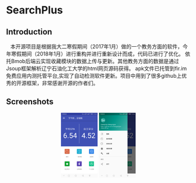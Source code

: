 SearchPlus
==

Introduction
-

    本开源项目是根据我大二寒假期间（2017年1月）做的一个教务方面的软件，今年寒假期间（2018年1月）进行重构并进行重新设计而成，代码已进行了优化。
    依托Bmob后端云实现收藏模块的数据上传与更新。其他教务方面的数据是通过Jsoup框架解析辽宁石油化工大学的html网页源码获得。
    apk文件已托管到fir.im免费应用内测托管平台,实现了自动检测软件更新。项目中用到了很多github上优秀的开源框架，非常感谢开源的作者们。
    
Screenshots
-
<center class="one">
 <img src="https://github.com/Chengshijian/SearchPlus/blob/master/screenshots/Screenshot_20180119-133620.png" width="100">
 <img src="https://github.com/Chengshijian/SearchPlus/blob/master/screenshots/Screenshot_20180119-133624.png" width="100">
 </center>
